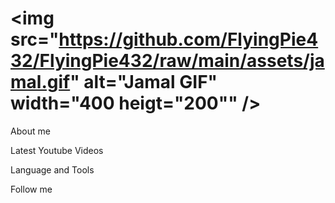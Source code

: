 # <img src="https://github.com/FlyingPie432/FlyingPie432/raw/main/assets/jamal.gif" alt="Jamal GIF" width="400 heigt="200"" />

About me

Latest Youtube Videos

Language and Tools

Follow me
